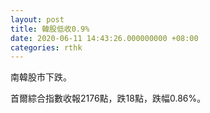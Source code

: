 ```yaml
---
layout: post
title: 韓股低收0.9%
date: 2020-06-11 14:43:26.000000000 +08:00
categories: rthk
---
```


南韓股市下跌。

首爾綜合指數收報2176點，跌18點，跌幅0.86%。
